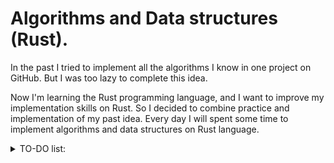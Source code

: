 # Algorithms and Data structures (Rust).

In the past I tried to implement all the algorithms I know in one project on GitHub. But I was too lazy to complete this idea.

Now I'm learning the Rust programming language, and I want to improve my implementation skills on Rust. So I decided to combine practice and implementation of my past idea. Every day I will spent some time to implement algorithms and data structures on Rust language.

<details>
<summary>TO-DO list:</summary> 
  
<details>
<summary>Data structures :</summary> 
  
- [x] :white_check_mark: **Stack**
- [x] :white_check_mark: **Queue**
- [ ] :x: Prefix sums
- [x] :white_check_mark: **Segment tree static**
- [x] :white_check_mark: **Segment tree with point updates**
- [ ] :x: Bitset (Simple)
- [ ] :x: DSU
- [ ] :x: SQRT decomposition
- [ ] :x: Segment tree with range updates
- [ ] :x: Sparse table
- [ ] :x: Fenwick tree
- [ ] :x: Prefix tree
- [ ] :x: Disjoint sparse table
- [ ] :x: Binominal heap
- [ ] :x: Euler tour tree
- [ ] :x: Cartesian tree
- [ ] :x: Sufix array
- [ ] :x: Palindromic tree
- [ ] :x: Semi-Persistent DSU
- [ ] :x: Laddaer decomposition
- [ ] :x: Centroid decomoposition
- [ ] :x: Aho-Corasick automat
- [ ] :x: Persistent segment tree
- [ ] :x: Compressed prefix tree
- [ ] :x: Fibonacci heap
- [ ] :x: SQRT tree
- [ ] :x: Segment tree beats
- [ ] :x: Heavy-Light Decomposition
- [ ] :x: Li-Chao tree
- [ ] :x: Splay tree
- [ ] :x: Link-Cut tree
- [ ] :x: Two-dimensional segment tree
- [ ] :x: Dominator tree
- [ ] :x: Persisten cartesian tree
- [ ] :x: Red-Black tree
- [ ] :x: Block-Cut tree
</details>
<details>
<summary>Math algorithms:</summary> 

- [ ] :x: Fast Fourie Transform
- [ ] :x: Euclidean algorithm
- [ ] :x: Extended euclidean algorithm
- [ ] :x: Sprague-Grundy
- [ ] :x: Pascal's triangle
- [ ] :x: Modulo operations
- [ ] :x: Binary GCD algorithm
- [ ] :x: Operations with matrices
- [ ] :x: Binary operations
- [ ] :x: Number Theoretic Transform
- [ ] :x: Simple Diophantine equations
- [ ] :x: XOR - basis
- [ ] :x: Gauss–Jordan elimination
- [ ] :x: Binominal coefficents
- [ ] :x: Euler function
- [ ] :x: Primality test (SQRT)
- [ ] :x: Principle of Inclusion and Exclusion
- [ ] :x: Gray's code
- [ ] :x: Eratosphenes sieve
- [ ] :x: Chinese Reminder theorem 
- [ ] :x: Binary Exponentiation 
- [ ] :x: Lagrange's interpolation polynomial
- [ ] :x: Factorization
- [ ] :x: Binary multiplication
- [ ] :x: Uncertainty calculation
</details>
<details>
<summary>Graph algorithms:</summary> 

- [ ] :x: DFS
- [ ] :x: BFS
- [ ] :x: Dijkstra algorithm
- [ ] :x: Floyd-Warshall algorithm
- [ ] :x: Ford-Belman algorithm
- [ ] :x: Ford-Belman algorithm for finding negative cycles
- [ ] :x: A* algorithm
- [ ] :x: 0-1 BFS
- [ ] :x: 0-k BFS
- [ ] :x: Multisource BFS
- [ ] :x: Multisource Dijkstra
- [ ] :x: Topological sort
- [ ] :x: Condensation of the graph
- [ ] :x: Finding of all bridges
- [ ] :x: Articulation points
- [ ] :x: Kuhn's algorithm
- [ ] :x: SPFA 
- [ ] :x: Prim's algorithm
- [ ] :x: Boruvki algorithm
- [ ] :x: Kruskal algorithm
- [ ] :x: DFS tree
- [ ] :x: Euler path and cycle
- [ ] :x: Finding cycle in graph
- [ ] :x: Binary lifting
- [ ] :x: LCA
- [ ] :x: LCA to RMQ
- [ ] :x: Farakh Colton-Bender algorithm
- [ ] :x: LA
- [ ] :x: Tarjan's algorithm.
</details>
<details>
<summary>Dynamic Programming algorithms:</summary> 
  
- [ ] :x: Knapsack problem
- [ ] :x: Largest Common Subsequence
- [ ] :x: Largest Increasing Subsequence
- [ ] :x: DP via matrices
- [ ] :x: Divide and conquer DP optimization
- [ ] :x: Bitmask DP
- [ ] :x: Digit DP
- [ ] :x: Subtrees DP
- [ ] :x: Knuth-optimization
- [ ] :x: Alien trick
- [ ] :x: DP on Profile
- [ ] :x: DP on Broken Profile
- [ ] :x: SOS DP
- [ ] :x: DP on subsegments
- [ ] :x: Convex hull trick
- [ ] :x: Slope trick
- [ ] :x: DP segment tree optimization
- [ ] :x: DP prefix sum optimization
</details>
<details>
<summary>Other:</summary> 
  
- [ ] :x: Divide and Conquer
- [ ] :x: Binary search
- [ ] :x: Ternary search
- [ ] :x: Meet in the middle
- [ ] :x: SQRT-trick
- [ ] :x: Linear search
- [ ] :x: Mo's algorithm
- [ ] :x: DP recovery methods
- [ ] :x: Two pointers
- [ ] :x: Sliding window
- [ ] :x: Sweepline
- [ ] :x: Sweepline Mo
- [ ] :x: Small to Large
- [ ] :x: Static structure to Dynamic structure trick
- [ ] :x: Queue-like Undoing
- [ ] :x: Retro-analysis
- [ ] :x: Mo's algorithm on tree
- [ ] :x: Plane Rotation
- [ ] :x: Dirichlet's principle
</details>
</details>

